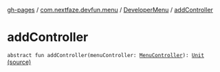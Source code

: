 [gh-pages](../../index.md) / [com.nextfaze.devfun.menu](../index.md) / [DeveloperMenu](index.md) / [addController](./add-controller.md)

# addController

`abstract fun addController(menuController: `[`MenuController`](../-menu-controller/index.md)`): `[`Unit`](https://kotlinlang.org/api/latest/jvm/stdlib/kotlin/-unit/index.html) [(source)](https://github.com/NextFaze/dev-fun/tree/master/devfun-menu/src/main/java/com/nextfaze/devfun/menu/DeveloperMenu.kt#L29)